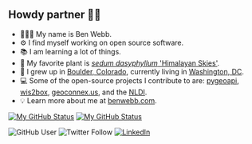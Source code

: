 ## Howdy partner 👋🏻

- 👨🏻‍💻 My name is Ben Webb. 
- ⚙️ I find myself working on open source software. 
- 📚 I am learning a lot of things.
- 🌱 My favorite plant is [_sedum dasyphyllum_ 'Himalayan Skies'](https://www.google.com/search?q=sedum+dasyphyllum+%27Himalayan+Skies%27).
- 📍 I grew up in [Boulder, Colorado](https://explorer.geoconnex.us/mainstems/381404), currently living in [Washington, DC](https://gis.cgs.earth/portal/apps/webappviewer/index.html?id=41e8676b373344dfab9733b4d8f32837&marker=-77.03866506139542%2C38.93067526371458%2C%2C%2C%2C&markertemplate=%7B%22title%22%3A%22WASHINGTON%20AQUEDUCT%20DIVISION.%22%2C%22longitude%22%3A-77.03866506139542%2C%22latitude%22%3A38.93067526371458%2C%22isIncludeShareUrl%22%3Atrue%7D&level=13).
- 💻 Some of the open-source projects I contribute to are: [pygeoapi](http://pygeoapi.io/), [wis2box](https://docs.wis2box.wis.wmo.int/en/latest/), [geoconnex.us](https://geoconnex.us/), and the [NLDI](https://waterdata.usgs.gov/blog/nldi-intro/).
- 💡 Learn more about me at [benwebb.com](https://benwebb.com/).

[![My GitHub Status](https://github-readme-stats.vercel.app/api?username=webb-ben&show_icons=true&hide_border=true&theme=vue-dark#gh-dark-mode-only)](https://github.com/webb-ben/github-readme-stats#gh-dark-mode-only)
[![My GitHub Status](https://github-readme-stats.vercel.app/api?username=webb-ben&show_icons=true&hide_border=true&theme=vue#gh-light-mode-only)](https://github.com/webb-ben/github-readme-stats#gh-light-mode-only)

![GitHub User](https://img.shields.io/github/stars/webb-ben?affiliations=OWNER%2CCOLLABORATOR%2CORGANIZATION_MEMBER&style=social)
![Twitter Follow](https://img.shields.io/twitter/follow/neb_webb?color=%239cf&style=social)
[![LinkedIn](https://img.shields.io/badge/LinkedIn-0077B5?logo=linkedin&logoColor=white&style=flat-square&link=https://www.linkedin.com/in/ben-webb-654b8715b/)](https://www.linkedin.com/in/ben-webb-654b8715b/)

<!--
**webb-ben/webb-ben** is a ✨ _special_ ✨ repository because its `README.md` (this file) appears on your GitHub profile.

Here are some ideas to get you started:

- 🔭 I’m currently working on ...
 ...
- 👯 I’m looking to collaborate on ...
- 🤔 I’m looking for help with ...
 Ask me about ...
- 📫 How to reach me: ...
- 😄 Pronouns: ...
- ⚡ Fun fact: ...
-->
